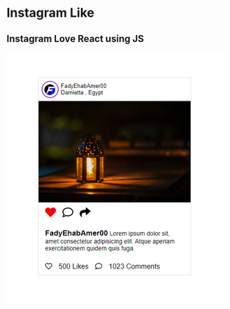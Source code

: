 # Instagram Like 
## Instagram Love React using JS

![Instagram like](https://github.com/fadyehabamer/Instagram-Like/blob/master/Capture.PNG)
